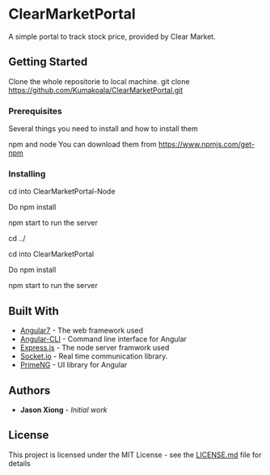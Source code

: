 # ClearMarketPortal

A simple portal to track stock price, provided by Clear Market.

## Getting Started

Clone the whole repositorie to local machine.
git clone https://github.com/Kumakoala/ClearMarketPortal.git

### Prerequisites

Several things you need to install and how to install them

npm and node
You can download them from https://www.npmjs.com/get-npm

### Installing

cd into ClearMarketPortal-Node

Do npm install

npm start to run the server

cd ../

cd into ClearMarketPortal

Do npm install

npm start to run the server

## Built With

* [Angular7](https://angular.io/) - The web framework used
* [Angular-CLI](https://cli.angular.io/) - Command line interface for Angular
* [Express.js](https://expressjs.com/) - The node server framwork used
* [Socket.io](https://socket.io/) - Real time communication library.
* [PrimeNG](https://www.primefaces.org/primeng/#/) - UI library for Angular

## Authors

* **Jason Xiong** - *Initial work*

## License

This project is licensed under the MIT License - see the [LICENSE.md](LICENSE.md) file for details
